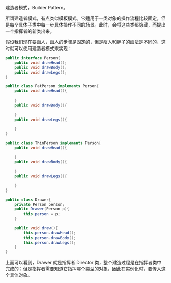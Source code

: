 建造者模式，Builder Pattern。

所谓建造者模式，有点类似模板模式。它适用于一类对象的操作流程比较固定，但是每个具体子类中每一步具体操作不同的场景。此时，会将这些类都隐藏，而提出一个指挥者的新类出来。

假设我们现在要画人，画人的步骤是固定的，但是瘦人和胖子的画法是不同的，这时就可以使用建造者模式来实现：

```java
public interface Person{
    public void drawHead();
    public void drawBody();
    public void drawLegs();
}

public class FatPerson implements Person{
    public void drawHead(){
        
    }
    public void drawBody(){
        
    }
    public void drawLegs(){
        
    }
}

public class ThinPerson implements Person{
    public void drawHead(){
        
    }
    public void drawBody(){
        
    }
    public void drawLegs(){
        
    }
}

public class Drawer{
    private Person person;
    public Drawer(Person p){
        this.person = p;
    }
    
    public void draw(){
        this.person.drawHead();
        this.person.drawBody();
        this.person.drawLegs();
    }
}
```

上面可以看到，Drawer 就是指挥者 Director 类，整个建造过程是在指挥者类中完成的；但是指挥者需要知道它指挥哪个类型的对象，因此在实例化时，要传入这个具体对象。